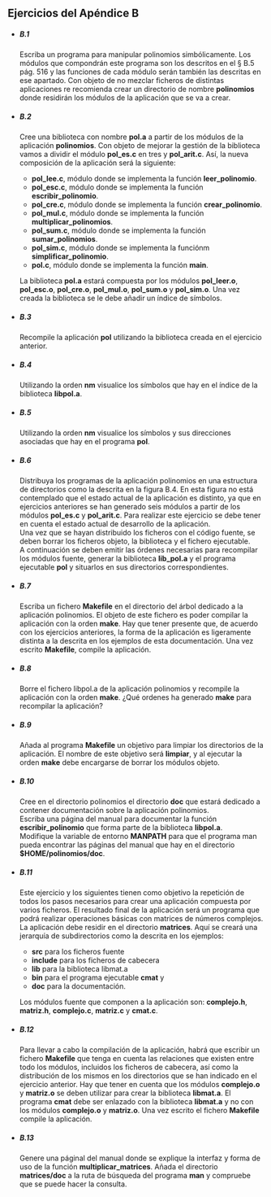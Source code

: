## Ejercicios del Apéndice B

*   ##### B.1  
    Escriba un programa para manipular polinomios simbólicamente. Los
    módulos que compondrán este programa son los descritos en el &sect;
    B.5 pág. 516 y las funciones de cada módulo serán también las
    descritas en ese apartado. Con objeto de no mezclar ficheros de
    distintas aplicaciones re recomienda crear un directorio de nombre
    **polinomios** donde residirán los módulos de la aplicación que se va
    a crear.

*   ##### B.2
    Cree una biblioteca con nombre **pol.a** a partir de los módulos de la
    aplicación **polinomios**. Con objeto de mejorar la gestión de la
    biblioteca vamos a dividir el módulo **pol_es.c** en tres y
    **pol_arit.c**. Así, la nueva composición de la aplicación será la
    siguiente:

    * **pol_lee.c**, módulo donde se implementa la función **leer_polinomio**.
    * **pol_esc.c**, módulo donde se implementa la función
      **escribir_polinomio**.
    * **pol_cre.c**, módulo donde se implementa la función
      **crear_polinomio**.
    * **pol_mul.c**, módulo donde se implementa la función
      **multiplicar_polinomios**.
    * **pol_sum.c**, módulo donde se implementa la función
      **sumar_polinomios**.
    * **pol_sim.c**, módulo donde se implementa la funciónm
      **simplificar_polinomio**.
    * **pol.c**, módulo donde se implementa la función **main**.

    La biblioteca **pol.a** estará compuesta por los módulos
    **pol_leer.o**, **pol_esc.o**, **pol_cre.o**, **pol_mul.o**,
    **pol_sum.o** y **pol_sim.o**. Una vez creada la biblioteca se le debe
    añadir un índice de símbolos.

*   ##### B.3
    Recompile la aplicación **pol** utilizando la biblioteca creada en el
    ejercicio anterior.

*   ##### B.4
    Utilizando la orden **nm** visualice los símbolos que hay en el índice
    de la biblioteca **libpol.a**.

*   ##### B.5
    Utilizando la orden **nm** visualice los símbolos y sus direcciones
    asociadas que hay en el programa **pol**.

*   ##### B.6
    Distribuya los programas de la aplicación polinomios en una estructura de
    directorios como la descrita en la figura B.4. En esta figura no está
    contemplado que el estado actual de la aplicación es distinto, ya que en
    ejercicios anteriores se han generado seis módulos a partir de los módulos
    **pol_es.c** y **pol_arit.c**. Para realizar este ejercicio se debe tener
    en cuenta el estado actual de desarrollo de la aplicación.  
    Una vez que se hayan distribuido los ficheros con el código fuente, se
    deben borrar los ficheros objeto, la biblioteca y el fichero ejecutable.  
    A continuación se deben emitir las órdenes necesarias para recompilar los
    módulos fuente, generar la biblioteca **lib_pol.a** y el programa
    ejecutable **pol** y situarlos en sus directorios correspondientes.

*   ##### B.7
    Escriba un fichero **Makefile** en el directorio del árbol dedicado a la
    aplicación polinomios. El objeto de este fichero es poder compilar la
    aplicación con la orden **make**. Hay que tener presente que, de acuerdo
    con los ejercicios anteriores, la forma de la aplicación es ligeramente
    distinta a la descrita en los ejemplos de esta documentación. Una vez
    escrito **Makefile**, compile la aplicación.

*   ##### B.8
    Borre el fichero libpol.a de la aplicación polinomios y recompile la
    aplicación con la orden **make**. ¿Qué ordenes ha generado **make**
    para recompilar la aplicación?

*   ##### B.9
    Añada al programa **Makefile** un objetivo para limpiar los directorios
    de la aplicación. El nombre de este objetivo será **limpiar**, y al ejecutar
    la orden **make** debe encargarse de borrar los módulos objeto.

*   ##### B.10
    Cree en el directorio polinomios el directorio **doc** que estará dedicado
    a contener documentación sobre la aplicación polinomios.  
    Escriba una página del manual para documentar la función
    **escribir_polinomio** que forma parte de la biblioteca **libpol.a**.  
    Modifique la variable de entorno **MANPATH** para que el programa man pueda
    encontrar las páginas del manual que hay en el directorio
    **$HOME/polinomios/doc**.

*   ##### B.11
    Este ejercicio y los siguientes tienen como objetivo la repetición de todos
    los pasos necesarios para crear una aplicación compuesta por varios
    ficheros. El resultado final de la aplicación será un programa que podrá
    realizar operaciones básicas con matrices de números complejos.  
    La aplicación debe residir en el directorio **matrices**. Aquí se creará
    una jerarquía de subdirectorios como la descrita en los ejemplos:

    * **src** para los ficheros fuente
    * **include** para los ficheros de cabecera
    * **lib** para la biblioteca libmat.a
    * **bin** para el programa ejecutable **cmat** y
    * **doc** para la documentación.

    Los módulos fuente que componen a la aplicación son: **complejo.h**,
    **matriz.h**, **complejo.c**, **matriz.c** y **cmat.c**.

*   ##### B.12
    Para llevar a cabo la compilación de la aplicación, habrá que escribir un
    fichero **Makefile** que tenga en cuenta las relaciones que existen entre
    todo los módulos, incluidos los ficheros de cabecera, así como la
    distribución de los mismos en los directorios que se han indicado en el
    ejercicio anterior. Hay que tener en cuenta que los módulos **complejo.o**
    y **matriz.o** se deben utilizar para crear la biblioteca **libmat.a**.
    El programa **cmat** debe ser enlazado con la biblioteca **libmat.a** y no
    con los módulos **complejo.o** y **matriz.o**. Una vez escrito el fichero
    **Makefile** compile la aplicación.

*   ##### B.13
    Genere una páginal del manual donde se explique la interfaz y forma de uso
    de la función **multiplicar_matrices**. Añada el directorio **matrices/doc**
    a la ruta de búsqueda del programa **man** y compruebe que se puede hacer la
    consulta.
